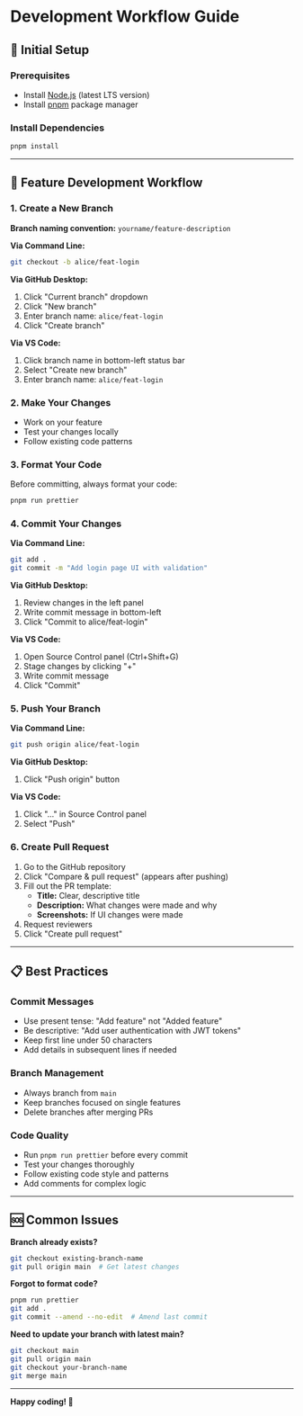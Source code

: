 # Development Workflow Guide

## 🚀 Initial Setup

### Prerequisites
- Install [Node.js](https://nodejs.org/) (latest LTS version)
- Install [pnpm](https://pnpm.io/) package manager

### Install Dependencies
```bash
pnpm install
```

---

## 🔧 Feature Development Workflow

### 1. Create a New Branch
**Branch naming convention:** `yourname/feature-description`

**Via Command Line:**
```bash
git checkout -b alice/feat-login
```

**Via GitHub Desktop:**
1. Click "Current branch" dropdown
2. Click "New branch"
3. Enter branch name: `alice/feat-login`
4. Click "Create branch"

**Via VS Code:**
1. Click branch name in bottom-left status bar
2. Select "Create new branch"
3. Enter branch name: `alice/feat-login`

### 2. Make Your Changes
- Work on your feature
- Test your changes locally
- Follow existing code patterns

### 3. Format Your Code
Before committing, always format your code:
```bash
pnpm run prettier
```

### 4. Commit Your Changes
**Via Command Line:**
```bash
git add .
git commit -m "Add login page UI with validation"
```

**Via GitHub Desktop:**
1. Review changes in the left panel
2. Write commit message in bottom-left
3. Click "Commit to alice/feat-login"

**Via VS Code:**
1. Open Source Control panel (Ctrl+Shift+G)
2. Stage changes by clicking "+"
3. Write commit message
4. Click "Commit"

### 5. Push Your Branch
**Via Command Line:**
```bash
git push origin alice/feat-login
```

**Via GitHub Desktop:**
1. Click "Push origin" button

**Via VS Code:**
1. Click "..." in Source Control panel
2. Select "Push"

### 6. Create Pull Request
1. Go to the GitHub repository
2. Click "Compare & pull request" (appears after pushing)
3. Fill out the PR template:
   - **Title:** Clear, descriptive title
   - **Description:** What changes were made and why
   - **Screenshots:** If UI changes were made
4. Request reviewers
5. Click "Create pull request"

---

## 📋 Best Practices

### Commit Messages
- Use present tense: "Add feature" not "Added feature"
- Be descriptive: "Add user authentication with JWT tokens"
- Keep first line under 50 characters
- Add details in subsequent lines if needed

### Branch Management
- Always branch from `main`
- Keep branches focused on single features
- Delete branches after merging PRs

### Code Quality
- Run `pnpm run prettier` before every commit
- Test your changes thoroughly
- Follow existing code style and patterns
- Add comments for complex logic

---

## 🆘 Common Issues

**Branch already exists?**
```bash
git checkout existing-branch-name
git pull origin main  # Get latest changes
```

**Forgot to format code?**
```bash
pnpm run prettier
git add .
git commit --amend --no-edit  # Amend last commit
```

**Need to update your branch with latest main?**
```bash
git checkout main
git pull origin main
git checkout your-branch-name
git merge main
```

---

**Happy coding! 🎉**
